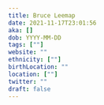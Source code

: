 ```yaml
---
title: Bruce Leemap
date: 2021-11-17T23:01:56
aka: []
dob: YYYY-MM-DD
tags: [""]
website: ""
ethnicity: [""]
birthLocation: ""
location: [""]
twitter: ""
draft: false
---
```


